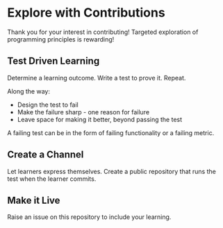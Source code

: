 # Explore with Contributions

Thank you for your interest in contributing!
Targeted exploration of programming principles is rewarding!

## Test Driven Learning

Determine a learning outcome. Write a test to prove it. Repeat.

Along the way:

- Design the test to fail
- Make the failure sharp - one reason for failure
- Leave space for making it better, beyond passing the test

A failing test can be in the form of failing functionality
or a failing metric.

## Create a Channel

Let learners express themselves.
Create a public repository that runs the test when the learner commits.

## Make it Live

Raise an issue on this repository to include your learning.
